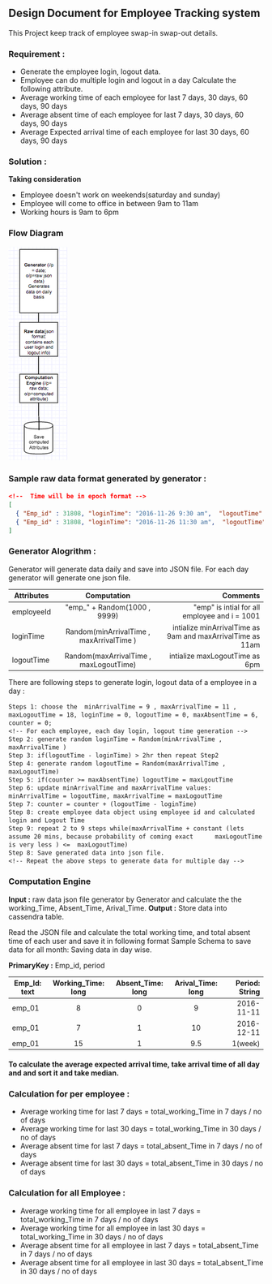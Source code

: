 ## Design Document for Employee Tracking system 
 This Project keep track of employee swap-in swap-out details. 
### Requirement :  
* Generate the employee login, logout data.  
* Employee can do multiple login and logout in a day 
Calculate the following attribute. 
* Average working time of each employee for last 7 days, 30 days, 60 days, 90 days
* Average absent time of each employee for last 7 days, 30 days, 60 days, 90 days
* Average Expected arrival time of each employee for last 30 days, 60 days, 90 days

### Solution : 
 **Taking consideration** 
 * Employee doesn't work on weekends(saturday and sunday)
 * Employee will come to office in between 9am to 11am
 * Working hours is 9am to 6pm
 
### Flow Diagram
   ![Flow Diagram](https://github.com/jitendrasinghsankhwar/EmployeeTrackingSystem/blob/master/images/flowDiagram.png)
### Sample raw data format generated by generator : 
```json
<!--  Time will be in epoch format -->
[ 
  { "Emp_id" : 31808, "loginTime": "2016-11-26 9:30 am",  "logoutTime": "2016-11-26 10:30 am"},   
  { "Emp_id" : 31808, "loginTime": "2016-11-26 11:30 am",  "logoutTime": "2016-11-26 05:30 pm"} 
] 
```
 
### Generator Alogrithm : 
Generator will generate data daily and save into JSON file. For each day generator will generate one json file.

 Attributes  | Computation | Comments        |
 ------------ | :-----------: | -----------: |
employeeId      |       "emp_" + Random(1000 , 9999)    |      "emp" is intial for all employee and i = 1001    |
loginTime       |          Random(minArrivalTime , maxArrivalTime )         |      intialize minArrivalTime as 9am and maxArrivalTime as 11am      |               
logoutTime       |       Random(maxArrivalTime , maxLogoutTime)      |      intialize maxLogoutTime as 6pm      | 

There are following steps to generate login, logout data of a employee in a day :  
```
Steps 1: choose the  minArrivalTime = 9 , maxArrivalTime = 11 , maxLogoutTime = 18, loginTime = 0, logoutTime = 0, maxAbsentTime = 6, counter = 0; 
<!-- For each employee, each day login, logout time generation -->                                
Step 2: generate random loginTime = Random(minArrivalTime , maxArrivalTime ) 
Step 3: if(logoutTime - loginTime) > 2hr then repeat Step2   
Step 4: generate random logoutTime = Random(maxArrivalTime , maxLogoutTime) 
Step 5: if(counter >= maxAbsentTime) logoutTime = maxLgoutTime
Step 6: update minArrivalTime and maxArrivalTime values: minArrivalTime = logoutTime, maxArrivalTime = maxLogoutTime  
Step 7: counter = counter + (logoutTime - loginTime)
Step 8: create employee data object using employee id and calculated login and Logout Time                          
Step 9: repeat 2 to 9 steps while(maxArrivalTime + constant (lets assume 20 mins, because probability of coming exact      maxLogoutTime is very less ) <=  maxLogoutTime)                                             
Step 8: Save generated data into json file.                                                            
<!-- Repeat the above steps to generate data for multiple day -->    
```

### Computation Engine 
**Input :** raw data json file generator by Generator and calculate the the working_Time, Absent_Time, Arival_Time. 
**Output :** Store data into cassendra table.

  
Read the JSON file and calculate the total working time, and total absent time of each user and save it in following format 
Sample Schema to save data for all month:  Saving data in day wise.

**PrimaryKey :** Emp_id, period

  Emp_Id: text  | Working_Time: long | Absent_Time: long | Arival_Time: long | Period: String|
------------   | :-----------:        | :-----------:       |:-----------:   | -----------: |
 emp_01           |       8              |      0              | 9              | 2016-11-11| 
 emp_01           |       7              |      1              | 10             | 2016-12-11|                              
 emp_01           |       15             |      1              | 9.5            |  1(week)  |                              

#### To calculate the average expected arrival time, take arrival time of all day and  and sort it and take median.  

### Calculation for per employee :                                                      
* Average working time for last 7 days = total_working_Time in 7 days / no of days                                          
* Average working time for last 30 days = total_working_Time in 30 days / no of days                                          
* Average absent time for last 7 days = total_absent_Time in 7 days / no of days                                          
* Average absent time for last 30 days = total_absent_Time in 30 days / no of days                                          

### Calculation for all Employee :                                      
* Average working time for all employee in last 7 days = total_working_Time in 7 days / no of days                             
* Average working time for all employee in  last 30 days = total_working_Time in 30 days / no of days                         
* Average absent time for all employee in  last 7 days = total_absent_Time in 7 days / no of days                             
* Average absent time for all employee in  last 30 days = total_absent_Time in 30 days / no of days                                          
  
  
 
